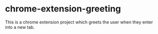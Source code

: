 # chrome-extension-greeting
This is a chrome extension project which greets the user when they enter into a new tab.
